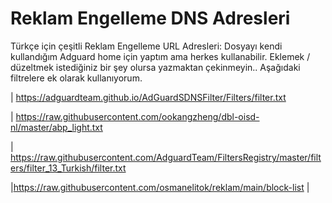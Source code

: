 # Reklam Engelleme DNS Adresleri
Türkçe için çeşitli Reklam Engelleme URL Adresleri:
Dosyayı kendi kullandığım Adguard home için yaptım ama herkes kullanabilir. Eklemek / düzeltmek istediğiniz bir şey olursa yazmaktan çekinmeyin.. 
Aşağıdaki filtrelere ek olarak kullanıyorum.

| https://adguardteam.github.io/AdGuardSDNSFilter/Filters/filter.txt

| https://raw.githubusercontent.com/ookangzheng/dbl-oisd-nl/master/abp_light.txt

| https://raw.githubusercontent.com/AdguardTeam/FiltersRegistry/master/filters/filter_13_Turkish/filter.txt

|https://raw.githubusercontent.com/osmanelitok/reklam/main/block-list |
